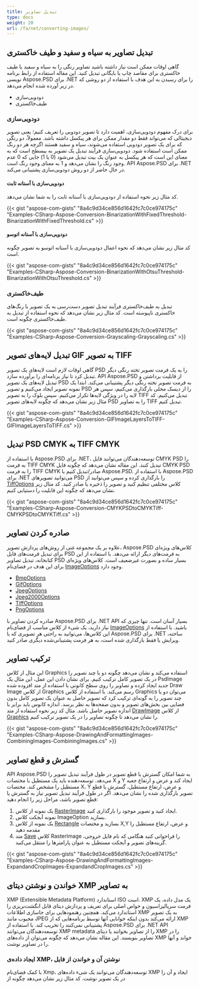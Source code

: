 ```yaml
---
title: تبدیل تصاویر
type: docs
weight: 20
url: /fa/net/converting-images/
---
```


## **تبدیل تصاویر به سیاه و سفید و طیف خاکستری**
گاهی اوقات ممکن است نیاز داشته باشید تصاویر رنگی را به سیاه و سفید یا طیف خاکستری برای مقاصد چاپ یا بایگانی تبدیل کنید. این مقاله استفاده از رابط برنامه نویسی Aspose.PSD برای .NET را برای رسیدن به این هدف با استفاده از دو روشی که در زیر آورده شده انجام می‌دهد.

- دودویی‌سازی
- طیف‌خاکستری
### **دودویی‌سازی**
برای درک مفهوم دودویی‌سازی، اهمیت دارد تا تصویر دودویی را تعریف کنیم؛ یعنی تصویر دیجیتالی که می‌تواند فقط دو مقدار ممکن برای هر پیکسل داشته باشد. معمولاً، دو رنگی که برای یک تصویر دودویی استفاده می‌شوند، سیاه و سفید هستند اگرچه هر دو رنگ ممکن است استفاده شود. دودویی‌سازی فرآیند تبدیل یک تصویر به بیسطح است که به معنای این است که هر پیکسل به عنوان یک بیت تبدیل می‌شود (0 یا 1) جایی که 0 عدم وجود رنگ را نشان می‌دهد و 1 به معنای وجود رنگ است. API Aspose.PSD برای .NET در حال حاضر از دو روش دودویی‌سازی پشتیبانی می‌کند.
#### **دودویی‌سازی با آستانه ثابت**
کد مثال زیر نحوه استفاده از دودویی‌سازی با آستانه ثابت را به شما نشان می‌دهد.


{{< gist "aspose-com-gists" "8a4c9d34ce856d1642fc7c0ce974175c" "Examples-CSharp-Aspose-Conversion-BinarizationWithFixedThreshold-BinarizationWithFixedThreshold.cs" >}}


#### **دودویی‌سازی با آستانه اتوسو**
کد مثال زیر نشان می‌دهد که نحوه اعمال دودویی‌سازی با آستانه اتوسو به تصویر چگونه است.


{{< gist "aspose-com-gists" "8a4c9d34ce856d1642fc7c0ce974175c" "Examples-CSharp-Aspose-Conversion-BinarizationWithOtsuThreshold-BinarizationWithOtsuThreshold.cs" >}}


### **طیف‌خاکستری**
تبدیل به طیف‌خاکستری فرآیند تبدیل تصویر دست‌رسی به یک تصویر با رنگ‌های خاکستری ناپیوسته است. کد مثال زیر نشان می‌دهد که نحوه استفاده از تبدیل به طیف‌خاکستری چگونه است.


{{< gist "aspose-com-gists" "8a4c9d34ce856d1642fc7c0ce974175c" "Examples-CSharp-Aspose-Conversion-Grayscaling-Grayscaling.cs" >}}


## **تبدیل لایه‌های تصویر GIF به تصویر TIFF**
گاهی اوقات لازم است لایه‌های یک تصویر PSD را به یک فرمت تصویر تخته رنگی دیگر تبدیل کرد تا نیاز برنامه‌ای را برآورده سازد. API Aspose.PSD از قابلیت برداشتن و تبدیل لایه‌های یک تصویر PSD به فرمت تصویر تخته رنگی دیگر پشتیبانی می‌کند. ابتدا یک نمونه تصویر ایجاد می‌کنیم و تصویر PSD را از دیسک محلی بارگذاری می‌کنیم، سپس هر لایه را در ویژگی لایه‌ها تکرار می‌کنیم. سپس بلوک را به تصویر TIFF تبدیل می‌کنیم. کد مثال زیر نشان می‌دهد که چگونه لایه‌های تصویر PSD را به تصاویر TIFF تبدیل کنیم.



{{< gist "aspose-com-gists" "8a4c9d34ce856d1642fc7c0ce974175c" "Examples-CSharp-Aspose-Conversion-GIFImageLayersToTIFF-GIFImageLayersToTIFF.cs" >}}


## **تبدیل PSD CMYK به TIFF CMYK**
با استفاده از Aspose.PSD برای .NET، توسعه‌دهندگان می‌توانند فایل CMYK PSD را به فرمت TIFF CMYK تبدیل کنند. این مقاله نشان می‌دهد که چگونه فایل CMYK PSD را به فرمت TIFF CMYK صادر/تبدیل کنیم با Aspose.PSD. با استفاده از Aspose.PSD برای .NET می‌توانید تصویر‌های PSD را بارگذاری کرده و سپس می‌توانید از [TiffOptions](https://reference.aspose.com/psd/net/aspose.psd.imageoptions/tiffoptions) کلاس مختلفی تنظیم کنید و تصویر را ذخیره یا صادر کنید. کد مثال زیر نشان می‌دهد که چگونه این قابلیت را دستیابی کنیم.


{{< gist "aspose-com-gists" "8a4c9d34ce856d1642fc7c0ce974175c" "Examples-CSharp-Aspose-Conversion-CMYKPSDtoCMYKTiff-CMYKPSDtoCMYKTiff.cs" >}}


## **صادره کردن تصاویر**
علاوه بر یک مجموعه غنی از روش‌های پردازش تصویر، Aspose.PSD کلاس‌های ویژه‌ای برای تبدیل فرمت‌های فایل PSD به فرمت‌های دیگر ارائه می‌دهد. با استفاده از این کتابخانه، تبدیل تصاویر PSD بسیار ساده و بصورت غیرضعیف است. کلاس‌های ویژه‌ای برای این هدف در فضای‌نام [ImageOptions](https://reference.aspose.com/psd/net/aspose.psd.imageoptions) وجود دارد.

- [BmpOptions](https://reference.aspose.com/psd/net/aspose.psd.imageoptions/bmpoptions)
- [GifOptions](https://reference.aspose.com/psd/net/aspose.psd.imageoptions/gifoptions)
- [JpegOptions](https://reference.aspose.com/psd/net/aspose.psd.imageoptions/jpegoptions)
- [Jpeg2000Options](https://reference.aspose.com/psd/net/aspose.psd.imageoptions/jpeg2000options)
- [TiffOptions](https://reference.aspose.com/psd/net/aspose.psd.imageoptions/tiffoptions)
- [PngOptions](https://reference.aspose.com/psd/net/aspose.psd.imageoptions/pngoptions)

صادره کردن تصاویر با Aspose.PSD برای .NET API بسیار آسان است. تنها چیزی که نیاز دارید، یک شیء از کلاس مناسب از فضای‌نام [ImageOptions](https://reference.aspose.com/psd/net/aspose.psd.imageoptions) باشید. با استفاده از این کلاس‌ها، می‌توانید به راحتی هر تصویری که با Aspose.PSD برای .NET ساخته، ویرایش یا فقط بارگذاری شده است، به هر فرمت پشتیبانی‌شده دیگری صادر کنید.
## **ترکیب تصاویر**
این مثال از کلاس Graphics استفاده می‌کند و نشان می‌دهد چگونه دو یا چند تصویر را در یک تصویر کامل ترکیب کنیم. برای نشان دادن این عمل، این مثال یک PsdImage جدید ایجاد کرده و تصاویر را روی سطح کانونی با استفاده از متد افزوده شده Draw Image از کلاس Graphics رسم می‌کند. با استفاده از کلاس Graphics می‌توان دو یا چند تصویر را به گونه‌ای ترکیب کرد که تصویر حاصل به عنوان یک تصویر کامل بدون فضایی بین بخش‌های تصویر و بدون صفحه‌ها به نظر برسد. اندازه کانوس باید برابر با اندازه تصویر حاصل باشد. مثال کد زیر نحوه استفاده از متد [DrawImage](https://reference.aspose.com/psd/net/aspose.psd/graphics/methods/drawimage/index) از کلاس [Graphics](https://reference.aspose.com/psd/net/aspose.psd/graphics) را نشان می‌دهد تا چگونه تصاویر را در یک تصویر ترکیب کنیم.



{{< gist "aspose-com-gists" "8a4c9d34ce856d1642fc7c0ce974175c" "Examples-CSharp-Aspose-DrawingAndFormattingImages-CombiningImages-CombiningImages.cs" >}}

## **گسترش و قطع تصاویر**
API Aspose.PSD به شما امکان گسترش یا قطع تصویر در طول فرآیند تبدیل تصویر را می‌دهد. توسعه‌دهنده باید یک مستطیل با مختصات X و Y ایجاد کند و عرض و ارتفاع جعبه مستطیل را مشخص کند. مختصات X، Y و عرض، ارتفاع مستطیل، گسترش یا قطع تصویر بارگذاری شده را نشان می‌دهد. اگر در طول فرآیند تبدیل تصویر نیاز به گسترش یا قطع تصویر باشد، مراحل زیر را انجام دهید:

1. یک نمونه از کلاس [RasterImage](https://reference.aspose.com/psd/net/aspose.psd/rasterimage) ایجاد کنید و تصویر موجود را بارگذاری کنید.
1. نمونه آبجکت کلاس ImageOption بسازید.
1. یک نمونه از کلاس [Rectangle](https://reference.aspose.com/psd/net/aspose.psd/rectangle) بسازید و مختصات X,Y و عرض، ارتفاع مستطیل را مقدمه دهید
1. متد [Save](https://reference.aspose.com/psd/net/aspose.psd/rasterimage/methods/save/index) کلاس RasterImage را فراخوانی کنید هنگامی که نام فایل خروجی، گزینه‌های تصویر و آبجکت مستطیل به عنوان پارامترها را منتقل می‌کنید.


{{< gist "aspose-com-gists" "8a4c9d34ce856d1642fc7c0ce974175c" "Examples-CSharp-Aspose-DrawingAndFormattingImages-ExpandandCropImages-ExpandandCropImages.cs" >}}

## **خواندن و نوشتن دیتای XMP به تصاویر**
XMP (Extensible Metadata Platform) استاندارد ISO است. XMP یک مدل داده، یک فرمت سریالیزاسیون و خواص اصلی برای تعریف و پردازش دیتای قابل انگشت‌نریزی را استاندارد می‌کند. همچنین رهنمودهایی برای جاسازی اطلاعات XMP به یک تصویر محبوب مانند JPEG ارائه می‌کند بدون اینکه خوانایی آنها توسط برنامه‌هایی که از XMP پشتیبانی نمی‌کنند را تخریب کند. با استفاده از Aspose.PSD برای .NET API توسعه‌دهندگان می‌توانند XMP metadata را از تصاویر بخوانند یا دیتای XMP را در تصاویر بنویسند. این مقاله نشان می‌دهد که چگونه می‌توان از داده‌های XMP خواند و آنها را در تصاویر نوشت.
### **ایجاد داده‌ی XMP، نوشتن آن و خواندن از فایل**
با کمک فضای‌نام Xmp، توسعه‌دهندگان می‌توانند یک شیء داده‌های XMP ایجاد و آن را در یک تصویر نوشت. کد مثال زیر نشان می‌دهد چگونه از

